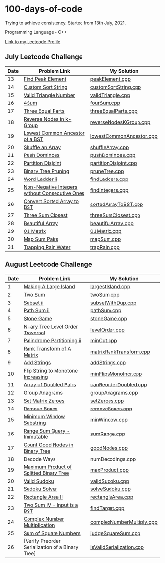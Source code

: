 # 100-days-of-code

Trying to achieve consistency. Started from 13th July, 2021.

Programming Language - C++

[Link to my Leetcode Profile](https://leetcode.com/vartika_vr/)

## July Leetcode Challenge

| Date | Problem Link                                                                                                                                                      | My Solution                                                                                                                                   |
| ---- | ----------------------------------------------------------------------------------------------------------------------------------------------------------------- | --------------------------------------------------------------------------------------------------------------------------------------------- |
| 13   | [Find Peak Element](https://leetcode.com/explore/challenge/card/july-leetcoding-challenge-2021/609/week-2-july-8th-july-14th/3812/)                               | [peakElement.cpp](https://github.com/vartikavr/100-days-of-code/blob/master/Leetcode_July_30Days_Challenge/peakElement.cpp)                   |
| 14   | [Custom Sort String](https://leetcode.com/explore/challenge/card/july-leetcoding-challenge-2021/609/week-2-july-8th-july-14th/3813/)                              | [customSortString.cpp](https://github.com/vartikavr/100-days-of-code/blob/master/Leetcode_July_30Days_Challenge/customSortString.cpp)         |
| 15   | [Valid Triangle Number](https://leetcode.com/explore/challenge/card/july-leetcoding-challenge-2021/610/week-3-july-15th-july-21st/3815/)                          | [validTriangle.cpp](https://github.com/vartikavr/100-days-of-code/blob/master/Leetcode_July_30Days_Challenge/validTriangle.cpp)               |
| 16   | [4Sum](https://leetcode.com/explore/challenge/card/july-leetcoding-challenge-2021/610/week-3-july-15th-july-21st/3816/)                                           | [fourSum.cpp](https://github.com/vartikavr/100-days-of-code/blob/master/Leetcode_July_30Days_Challenge/fourSum.cpp)                           |
| 17   | [Three Equal Parts](https://leetcode.com/explore/challenge/card/july-leetcoding-challenge-2021/610/week-3-july-15th-july-21st/3817/)                              | [threeEqualParts.cpp](https://github.com/vartikavr/100-days-of-code/blob/master/Leetcode_July_30Days_Challenge/threeEqualParts.cpp)           |
| 18   | [Reverse Nodes in k-Group](https://leetcode.com/explore/challenge/card/july-leetcoding-challenge-2021/610/week-3-july-15th-july-21st/3818/)                       | [reverseNodesKGroup.cpp](https://github.com/vartikavr/100-days-of-code/blob/master/Leetcode_July_30Days_Challenge/reverseNodesKGroup.cpp)     |
| 19   | [Lowest Common Ancestor of a BST](https://leetcode.com/explore/challenge/card/july-leetcoding-challenge-2021/610/week-3-july-15th-july-21st/3819/)                | [lowestCommonAncestor.cpp](https://github.com/vartikavr/100-days-of-code/blob/master/Leetcode_July_30Days_Challenge/lowestCommonAncestor.cpp) |
| 20   | [Shuffle an Array](https://leetcode.com/explore/challenge/card/july-leetcoding-challenge-2021/610/week-3-july-15th-july-21st/3820/)                               | [shuffleArray.cpp](https://github.com/vartikavr/100-days-of-code/blob/master/Leetcode_July_30Days_Challenge/shuffleArray.cpp)                 |
| 21   | [Push Dominoes](https://leetcode.com/explore/challenge/card/july-leetcoding-challenge-2021/610/week-3-july-15th-july-21st/3821/)                                  | [pushDominoes.cpp](https://github.com/vartikavr/100-days-of-code/blob/master/Leetcode_July_30Days_Challenge/pushDominoes.cpp)                 |
| 22   | [Partition Disjoint](https://leetcode.com/explore/challenge/card/july-leetcoding-challenge-2021/611/week-4-july-22nd-july-28th/3823/)                             | [partitionDisjoint.cpp](https://github.com/vartikavr/100-days-of-code/blob/master/Leetcode_July_30Days_Challenge/partitionDisjoint.cpp)       |
| 23   | [Binary Tree Pruning](https://leetcode.com/explore/challenge/card/july-leetcoding-challenge-2021/611/week-4-july-22nd-july-28th/3824/)                            | [pruneTree.cpp](https://github.com/vartikavr/100-days-of-code/blob/master/Leetcode_July_30Days_Challenge/pruneTree.cpp)                       |
| 24   | [Word Ladder ii](https://leetcode.com/explore/challenge/card/july-leetcoding-challenge-2021/611/week-4-july-22nd-july-28th/3825/)                                 | [findLadders.cpp](https://github.com/vartikavr/100-days-of-code/blob/master/Leetcode_July_30Days_Challenge/findLadders.cpp)                   |
| 25   | [Non-Negative Integers without Consecutive Ones](https://leetcode.com/explore/challenge/card/july-leetcoding-challenge-2021/611/week-4-july-22nd-july-28th/3826/) | [findIntegers.cpp](https://github.com/vartikavr/100-days-of-code/blob/master/Leetcode_July_30Days_Challenge/findIntegers.cpp)                 |
| 26   | [Convert Sorted Array to BST](https://leetcode.com/explore/challenge/card/july-leetcoding-challenge-2021/611/week-4-july-22nd-july-28th/3827/)                    | [sortedArrayToBST.cpp](https://github.com/vartikavr/100-days-of-code/blob/master/Leetcode_July_30Days_Challenge/sortedArrayToBST.cpp)         |
| 27   | [Three Sum Closest](https://leetcode.com/explore/challenge/card/july-leetcoding-challenge-2021/611/week-4-july-22nd-july-28th/3828/)                              | [threeSumClosest.cpp](https://github.com/vartikavr/100-days-of-code/blob/master/Leetcode_July_30Days_Challenge/threeSumClosest.cpp)           |
| 28   | [Beautiful Array](https://leetcode.com/explore/challenge/card/july-leetcoding-challenge-2021/611/week-4-july-22nd-july-28th/3829/)                                | [beautifulArray.cpp](https://github.com/vartikavr/100-days-of-code/blob/master/Leetcode_July_30Days_Challenge/beautifulArray.cpp)             |
| 29   | [01 Matrix](https://leetcode.com/explore/challenge/card/july-leetcoding-challenge-2021/612/week-5-july-29th-july-31st/3831/)                                      | [01Matrix.cpp](https://github.com/vartikavr/100-days-of-code/blob/master/Leetcode_July_30Days_Challenge/01Matrix.cpp)                         |
| 30   | [Map Sum Pairs](https://leetcode.com/explore/challenge/card/july-leetcoding-challenge-2021/612/week-5-july-29th-july-31st/3832/)                                  | [mapSum.cpp](https://github.com/vartikavr/100-days-of-code/blob/master/Leetcode_July_30Days_Challenge/mapSum.cpp)                             |
| 31   | [Trapping Rain Water](https://leetcode.com/explore/challenge/card/july-leetcoding-challenge-2021/612/week-5-july-29th-july-31st/3833/)                            | [trapRain.cpp](https://github.com/vartikavr/100-days-of-code/blob/master/Leetcode_July_30Days_Challenge/trapRain.cpp)                         |

## August Leetcode Challenge

| Date | Problem Link                                                                                                                                                     | My Solution                                                                                                                                       |
| ---- | ---------------------------------------------------------------------------------------------------------------------------------------------------------------- | ------------------------------------------------------------------------------------------------------------------------------------------------- |
| 1    | [Making A Large Island](https://leetcode.com/explore/featured/card/august-leetcoding-challenge-2021/613/week-1-august-1st-august-7th/3835/)                      | [largestIsland.cpp](https://github.com/vartikavr/100-days-of-code/blob/master/Leetcode_August_30Days_Challenge/largestIsland.cpp)                 |
| 2    | [Two Sum](https://leetcode.com/explore/challenge/card/august-leetcoding-challenge-2021/613/week-1-august-1st-august-7th/3836/)                                   | [twoSum.cpp](https://github.com/vartikavr/100-days-of-code/blob/master/Leetcode_August_30Days_Challenge/twoSum.cpp)                               |
| 3    | [Subset ii](https://leetcode.com/explore/challenge/card/august-leetcoding-challenge-2021/613/week-1-august-1st-august-7th/3837/)                                 | [subsetWithDup.cpp](https://github.com/vartikavr/100-days-of-code/blob/master/Leetcode_August_30Days_Challenge/subsetWithDup.cpp)                 |
| 4    | [Path Sum ii](https://leetcode.com/explore/challenge/card/august-leetcoding-challenge-2021/613/week-1-august-1st-august-7th/3838/)                               | [pathSum.cpp](https://github.com/vartikavr/100-days-of-code/blob/master/Leetcode_August_30Days_Challenge/pathSum.cpp)                             |
| 5    | [Stone Game](https://leetcode.com/explore/challenge/card/august-leetcoding-challenge-2021/613/week-1-august-1st-august-7th/3870/)                                | [stoneGame.cpp](https://github.com/vartikavr/100-days-of-code/blob/master/Leetcode_August_30Days_Challenge/stoneGame.cpp)                         |
| 6    | [N-ary Tree Level Order Traversal](https://leetcode.com/explore/challenge/card/august-leetcoding-challenge-2021/613/week-1-august-1st-august-7th/3871/)          | [levelOrder.cpp](https://github.com/vartikavr/100-days-of-code/blob/master/Leetcode_August_30Days_Challenge/levelOrder.cpp)                       |
| 7    | [Palindrome Partitioning ii](https://leetcode.com/explore/challenge/card/august-leetcoding-challenge-2021/613/week-1-august-1st-august-7th/3872/)                | [minCut.cpp](https://github.com/vartikavr/100-days-of-code/blob/master/Leetcode_August_30Days_Challenge/minCut.cpp)                               |
| 8    | [Rank Transform of A Matrix](https://leetcode.com/explore/challenge/card/august-leetcoding-challenge-2021/614/week-2-august-8th-august-14th/3874/)               | [matrixRankTransform.cpp](https://github.com/vartikavr/100-days-of-code/blob/master/Leetcode_August_30Days_Challenge/matrixRankTransform.cpp)     |
| 9    | [Add Strings](https://leetcode.com/explore/challenge/card/august-leetcoding-challenge-2021/614/week-2-august-8th-august-14th/3875/)                              | [addStrings.cpp](https://github.com/vartikavr/100-days-of-code/blob/master/Leetcode_August_30Days_Challenge/addStrings.cpp)                       |
| 10   | [Flip String to Monotone Increasing](https://leetcode.com/explore/challenge/card/august-leetcoding-challenge-2021/614/week-2-august-8th-august-14th/3876/)       | [minFlipsMonoIncr.cpp](https://github.com/vartikavr/100-days-of-code/blob/master/Leetcode_August_30Days_Challenge/minFlipsMonoIncr.cpp)           |
| 11   | [Array of Doubled Pairs](https://leetcode.com/explore/challenge/card/august-leetcoding-challenge-2021/614/week-2-august-8th-august-14th/3877/)                   | [canReorderDoubled.cpp](https://github.com/vartikavr/100-days-of-code/blob/master/Leetcode_August_30Days_Challenge/canReorderDoubled.cpp)         |
| 12   | [Group Anagrams](https://leetcode.com/explore/challenge/card/august-leetcoding-challenge-2021/614/week-2-august-8th-august-14th/3887/)                           | [groupAnagrams.cpp](https://github.com/vartikavr/100-days-of-code/blob/master/Leetcode_August_30Days_Challenge/groupAnagrams.cpp)                 |
| 13   | [Set Matrix Zeroes](https://leetcode.com/explore/challenge/card/august-leetcoding-challenge-2021/614/week-2-august-8th-august-14th/3888/)                        | [setZeroes.cpp](https://github.com/vartikavr/100-days-of-code/blob/master/Leetcode_August_30Days_Challenge/setZeroes.cpp)                         |
| 14   | [Remove Boxes](https://leetcode.com/explore/challenge/card/august-leetcoding-challenge-2021/614/week-2-august-8th-august-14th/3889/)                             | [removeBoxes.cpp](https://github.com/vartikavr/100-days-of-code/blob/master/Leetcode_August_30Days_Challenge/removeBoxes.cpp)                     |
| 15   | [Minimum Window Substring](https://leetcode.com/explore/challenge/card/august-leetcoding-challenge-2021/615/week-3-august-15th-august-21st/3891/)                | [minWindow.cpp](https://github.com/vartikavr/100-days-of-code/blob/master/Leetcode_August_30Days_Challenge/minWindow.cpp)                         |
| 16   | [Range Sum Query - Immutable](https://leetcode.com/explore/challenge/card/august-leetcoding-challenge-2021/615/week-3-august-15th-august-21st/3892/)             | [sumRange.cpp](https://github.com/vartikavr/100-days-of-code/blob/master/Leetcode_August_30Days_Challenge/sumRange.cpp)                           |
| 17   | [Count Good Nodes in Binary Tree](https://leetcode.com/explore/challenge/card/august-leetcoding-challenge-2021/615/week-3-august-15th-august-21st/3899/)         | [goodNodes.cpp](https://github.com/vartikavr/100-days-of-code/blob/master/Leetcode_August_30Days_Challenge/goodNodes.cpp)                         |
| 18   | [Decode Ways](https://leetcode.com/explore/challenge/card/august-leetcoding-challenge-2021/615/week-3-august-15th-august-21st/3902/)                             | [numDecodings.cpp](https://github.com/vartikavr/100-days-of-code/blob/master/Leetcode_August_30Days_Challenge/numDecodings.cpp)                   |
| 19   | [Maximum Product of Splitted Binary Tree](https://leetcode.com/explore/challenge/card/august-leetcoding-challenge-2021/615/week-3-august-15th-august-21st/3903/) | [maxProduct.cpp](https://github.com/vartikavr/100-days-of-code/blob/master/Leetcode_August_30Days_Challenge/maxProduct.cpp)                       |
| 20   | [Valid Sudoku](https://leetcode.com/explore/challenge/card/august-leetcoding-challenge-2021/615/week-3-august-15th-august-21st/3904/)                            | [validSudoku.cpp](https://github.com/vartikavr/100-days-of-code/blob/master/Leetcode_August_30Days_Challenge/validSudoku.cpp)                     |
| 21   | [Sudoku Solver](https://leetcode.com/explore/challenge/card/august-leetcoding-challenge-2021/615/week-3-august-15th-august-21st/3905/)                           | [solveSudoku.cpp](https://github.com/vartikavr/100-days-of-code/blob/master/Leetcode_August_30Days_Challenge/solveSudoku.cpp)                     |
| 22   | [Rectangle Area II](https://leetcode.com/explore/challenge/card/august-leetcoding-challenge-2021/616/week-4-august-22nd-august-28th/3907/)                       | [rectangleArea.cpp](https://github.com/vartikavr/100-days-of-code/blob/master/Leetcode_August_30Days_Challenge/rectangleArea.cpp)                 |
| 23   | [Two Sum IV - Input is a BST](https://leetcode.com/explore/challenge/card/august-leetcoding-challenge-2021/616/week-4-august-22nd-august-28th/3908/)             | [findTarget.cpp](https://github.com/vartikavr/100-days-of-code/blob/master/Leetcode_August_30Days_Challenge/findTarget.cpp)                       |
| 24   | [Complex Number Multiplication](https://leetcode.com/explore/challenge/card/august-leetcoding-challenge-2021/616/week-4-august-22nd-august-28th/3917/)           | [complexNumberMultiply.cpp](https://github.com/vartikavr/100-days-of-code/blob/master/Leetcode_August_30Days_Challenge/complexNumberMultiply.cpp) |
| 25   | [Sum of Square Numbers](https://leetcode.com/explore/challenge/card/august-leetcoding-challenge-2021/616/week-4-august-22nd-august-28th/3918/)                   | [judgeSquareSum.cpp](https://github.com/vartikavr/100-days-of-code/blob/master/Leetcode_August_30Days_Challenge/judgeSquareSum.cpp)               |
| 26   | [Verify Preorder Serialization of a Binary Tree]                                                                                                                 | [isValidSerialization.cpp](https://github.com/vartikavr/100-days-of-code/blob/master/Leetcode_August_30Days_Challenge/isValidSerialization.cpp)   |
